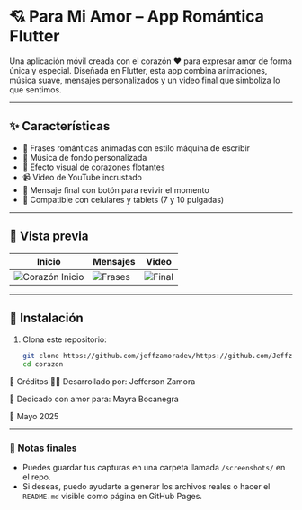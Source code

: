 # 💘 Para Mi Amor – App Romántica Flutter

Una aplicación móvil creada con el corazón ❤️ para expresar amor de forma única y especial. Diseñada en Flutter, esta app combina animaciones, música suave, mensajes personalizados y un video final que simboliza lo que sentimos.

---

## ✨ Características

- 💬 Frases románticas animadas con estilo máquina de escribir
- 🎵 Música de fondo personalizada
- 💓 Efecto visual de corazones flotantes
- 📹 Video de YouTube incrustado
- 🎁 Mensaje final con botón para revivir el momento
- 📱 Compatible con celulares y tablets (7 y 10 pulgadas)

---

## 📸 Vista previa

| Inicio | Mensajes | Video |
|-------|----------|--------|
| ![Corazón Inicio](screenshots/login.png) | ![Frases](screenshots/mensajes.png) | ![Final](screenshots/video.png) |

---

## 🚀 Instalación

1. Clona este repositorio:
   ```bash
   git clone https://github.com/jeffzamoradev/https://github.com/Jeffzamora/corazon.git
   cd corazon


💝 Créditos
👨‍💻 Desarrollado por: Jefferson Zamora

💌 Dedicado con amor para: Mayra Bocanegra

📅 Mayo 2025


---

### 📝 Notas finales

- Puedes guardar tus capturas en una carpeta llamada `/screenshots/` en el repo.
- Si deseas, puedo ayudarte a generar los archivos reales o hacer el `README.md` visible como página en GitHub Pages.
